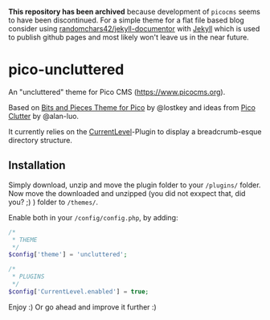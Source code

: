 **This repository has been archived** because development of `picocms` seems to have been discontinued. For a simple theme for a flat file based blog consider using [randomchars42/jekyll-documentor](https://github.com/randomchars42/jekyll-documentor) with [Jekyll](https://jekyllrb.com) which is used to publish github pages and most likely won't leave us in the near future.

# pico-uncluttered

An "uncluttered" theme for Pico CMS (<https://www.picocms.org>).

Based on [Bits and Pieces Theme for Pico](https://github.com/lostkeys/Bits-and-Pieces-Theme-for-Pico) by @lostkey and ideas from [Pico Clutter](https://github.com/alan-luo/clutter) by @alan-luo.

It currently relies on the [CurrentLevel](https://github.com/randomchars42/pico-currentlevel)-Plugin to display a breadcrumb-esque directory structure.

## Installation

Simply download, unzip and move the plugin folder to your `/plugins/` folder. Now move the downloaded and unzipped (you did not exxpect that, did you? ;) ) folder to `/themes/`.

Enable both in your `/config/config.php`, by adding:

```php
/*
 * THEME
 */
$config['theme'] = 'uncluttered';

/*
 * PLUGINS
 */
$config['CurrentLevel.enabled'] = true;
```
Enjoy :) Or go ahead and improve it further :)
